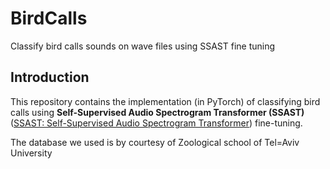 # BirdCalls
Classify bird calls sounds on wave files using SSAST fine tuning

## Introduction  
This repository contains the implementation (in PyTorch) of classifying bird calls using **Self-Supervised Audio Spectrogram Transformer (SSAST)** ([SSAST: Self-Supervised Audio Spectrogram Transformer](https://github.com/YuanGongND/ssast)) fine-tuning.

The database we used is by courtesy of Zoological school of Tel=Aviv University
